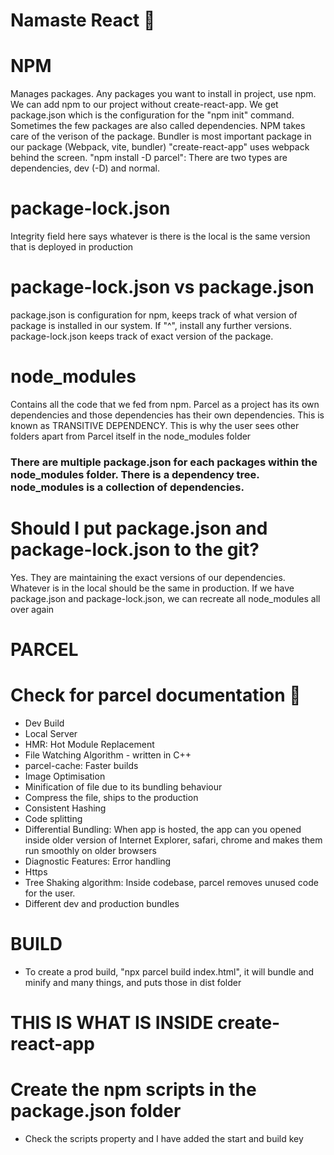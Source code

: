 # Namaste React 🚀

# NPM
Manages packages. Any packages you want to install in project, use npm. We can add npm to our project without create-react-app.
We get package.json which is the configuration for the "npm init" command. Sometimes the few packages are also called dependencies. NPM takes care of the verison of the package. Bundler is most important package in our package (Webpack, vite, bundler)
"create-react-app" uses webpack behind the screen. 
"npm install -D parcel":
There are two types are dependencies, dev (-D) and normal. 

# package-lock.json
Integrity field here says whatever is there is the local is the same version that is deployed in production

# package-lock.json vs package.json
package.json is configuration for npm, keeps track of what version of package is installed in our system. If "^", install any further versions.
package-lock.json keeps track of exact version of the package.

# node_modules
Contains all the code that we fed from npm. Parcel as a project has its own dependencies and those dependencies has their own dependencies. This is known as TRANSITIVE DEPENDENCY. This is why the user sees other folders apart from Parcel itself in the node_modules folder

### There are multiple package.json for each packages within the node_modules folder. There is a dependency tree. node_modules is a collection of dependencies.

# Should I put package.json and package-lock.json to the git?
Yes. They are maintaining the exact versions of our dependencies. Whatever is in the local should be the same in production. If we have package.json and package-lock.json, we can recreate all node_modules all over again

# PARCEL
# Check for parcel documentation 📖
- Dev Build
- Local Server
- HMR: Hot Module Replacement
- File Watching Algorithm - written in C++
- parcel-cache: Faster builds
- Image Optimisation
- Minification of file due to its bundling behaviour
- Compress the file, ships to the production
- Consistent Hashing
- Code splitting
- Differential Bundling: When app is hosted, the app can you opened inside older version of Internet Explorer, safari, chrome and makes them run smoothly on older browsers
- Diagnostic Features: Error handling
- Https
- Tree Shaking algorithm: Inside codebase, parcel removes unused code for the user. 
- Different dev and production bundles

# BUILD
- To create a prod build, "npx parcel build index.html", it will bundle and minify and many things, and puts those in dist folder

# THIS IS WHAT IS INSIDE create-react-app

# Create the npm scripts in the package.json folder
- Check the scripts property and I have added the start and build key